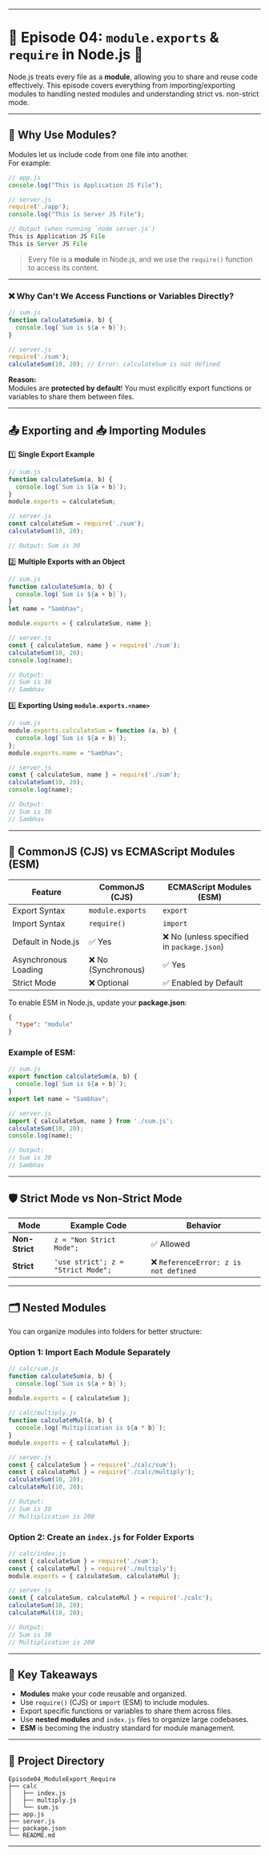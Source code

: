 
---

# 🌟 Episode 04: `module.exports` & `require` in Node.js 🌟  

Node.js treats every file as a **module**, allowing you to share and reuse code effectively. This episode covers everything from importing/exporting modules to handling nested modules and understanding strict vs. non-strict mode.  

---

## 📌 Why Use Modules?

Modules let us include code from one file into another.  
For example:  

```javascript
// app.js
console.log("This is Application JS File");

// server.js
require('./app');
console.log("This is Server JS File");

// Output (when running `node server.js`)
This is Application JS File
This is Server JS File
```

> Every file is a **module** in Node.js, and we use the `require()` function to access its content.  

---

### ❌ Why Can't We Access Functions or Variables Directly?

```javascript
// sum.js
function calculateSum(a, b) {
  console.log(`Sum is ${a + b}`);
}

// server.js
require('./sum');
calculateSum(10, 20); // Error: calculateSum is not defined
```

**Reason:**  
Modules are **protected by default**! You must explicitly export functions or variables to share them between files.  

---

## 📤 Exporting and 📥 Importing Modules  

1️⃣ **Single Export Example**  
```javascript
// sum.js
function calculateSum(a, b) {
  console.log(`Sum is ${a + b}`);
}
module.exports = calculateSum;

// server.js
const calculateSum = require('./sum');
calculateSum(10, 20);

// Output: Sum is 30
```

2️⃣ **Multiple Exports with an Object**  
```javascript
// sum.js
function calculateSum(a, b) {
  console.log(`Sum is ${a + b}`);
}
let name = "Sambhav";

module.exports = { calculateSum, name };

// server.js
const { calculateSum, name } = require('./sum');
calculateSum(10, 20);
console.log(name);

// Output:
// Sum is 30
// Sambhav
```

3️⃣ **Exporting Using `module.exports.<name>`**  
```javascript
// sum.js
module.exports.calculateSum = function (a, b) {
  console.log(`Sum is ${a + b}`);
};
module.exports.name = "Sambhav";

// server.js
const { calculateSum, name } = require('./sum');
calculateSum(10, 20);
console.log(name);

// Output:
// Sum is 30
// Sambhav
```

---

## 🔄 CommonJS (CJS) vs ECMAScript Modules (ESM)

| **Feature**            | **CommonJS (CJS)**               | **ECMAScript Modules (ESM)**       |
|-------------------------|-----------------------------------|-------------------------------------|
| Export Syntax           | `module.exports`                | `export`                           |
| Import Syntax           | `require()`                     | `import`                           |
| Default in Node.js      | ✅ Yes                           | ❌ No (unless specified in `package.json`) |
| Asynchronous Loading    | ❌ No (Synchronous)              | ✅ Yes                              |
| Strict Mode             | ❌ Optional                     | ✅ Enabled by Default               |

To enable ESM in Node.js, update your **package.json**:  
```json
{
  "type": "module"
}
```

### Example of ESM:
```javascript
// sum.js
export function calculateSum(a, b) {
  console.log(`Sum is ${a + b}`);
}
export let name = "Sambhav";

// server.js
import { calculateSum, name } from './sum.js';
calculateSum(10, 20);
console.log(name);

// Output:
// Sum is 30
// Sambhav
```

---

## 🛡 Strict Mode vs Non-Strict Mode  

| **Mode**        | **Example Code**                   | **Behavior**              |
|------------------|------------------------------------|---------------------------|
| **Non-Strict**  | `z = "Non Strict Mode";`           | ✅ Allowed                |
| **Strict**      | `'use strict'; z = "Strict Mode";` | ❌ `ReferenceError: z is not defined` |

---

## 🗂 Nested Modules

You can organize modules into folders for better structure:  

### Option 1: Import Each Module Separately  
```javascript
// calc/sum.js
function calculateSum(a, b) {
  console.log(`Sum is ${a + b}`);
}
module.exports = { calculateSum };

// calc/multiply.js
function calculateMul(a, b) {
  console.log(`Multiplication is ${a * b}`);
}
module.exports = { calculateMul };

// server.js
const { calculateSum } = require('./calc/sum');
const { calculateMul } = require('./calc/multiply');
calculateSum(10, 20);
calculateMul(10, 20);

// Output:
// Sum is 30
// Multiplication is 200
```

### Option 2: Create an `index.js` for Folder Exports  
```javascript
// calc/index.js
const { calculateSum } = require('./sum');
const { calculateMul } = require('./multiply');
module.exports = { calculateSum, calculateMul };

// server.js
const { calculateSum, calculateMul } = require('./calc');
calculateSum(10, 20);
calculateMul(10, 20);

// Output:
// Sum is 30
// Multiplication is 200
```

---

## 🎯 Key Takeaways  

- **Modules** make your code reusable and organized.  
- Use `require()` (CJS) or `import` (ESM) to include modules.  
- Export specific functions or variables to share them across files.  
- Use **nested modules** and `index.js` files to organize large codebases.  
- **ESM** is becoming the industry standard for module management.  

---

## 📂 Project Directory  

```plaintext
Episode04_ModuleExport_Require
├── calc
│   ├── index.js
│   ├── multiply.js
│   └── sum.js
├── app.js
├── server.js
├── package.json
└── README.md
```

---
